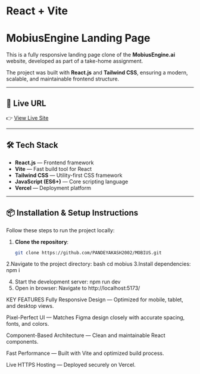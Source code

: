 # React + Vite
# MobiusEngine Landing Page

This is a fully responsive landing page clone of the **MobiusEngine.ai** website, developed as part of a take-home assignment.

The project was built with **React.js** and **Tailwind CSS**, ensuring a modern, scalable, and maintainable frontend structure.

---

## 🚀 Live URL

👉 [View Live Site](https://mobius-tawny.vercel.app/)

---

## 🛠️ Tech Stack

- **React.js** — Frontend framework
- **Vite** — Fast build tool for React
- **Tailwind CSS** — Utility-first CSS framework
- **JavaScript (ES6+)** — Core scripting language
- **Vercel** — Deployment platform

---

## 📦 Installation & Setup Instructions

Follow these steps to run the project locally:

1. **Clone the repository**:
   ```bash
   git clone https://github.com/PANDEYAKASH2002/MOBIUS.git

2.Navigate to the project directory:
  bash
  cd mobius
3.Install dependencies:
  npm i 

4. Start the development server:
   npm run dev
5. Open in browser: Navigate to http://localhost:5173/

  KEY FEATURES
Fully Responsive Design — Optimized for mobile, tablet, and desktop views.

Pixel-Perfect UI — Matches Figma design closely with accurate spacing, fonts, and colors.

Component-Based Architecture — Clean and maintainable React components.

Fast Performance — Built with Vite and optimized build process.

Live HTTPS Hosting — Deployed securely on Vercel.     
